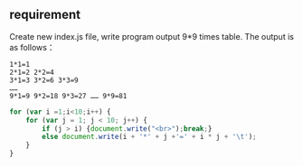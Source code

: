 ## requirement

Create new index.js file, write program output 9*9 times table. The output is as follows：

```
1*1=1
2*1=2 2*2=4
3*1=3 3*2=6 3*3=9
……
9*1=9 9*2=18 9*3=27 …… 9*9=81
```

```javascript
for (var i =1;i<10;i++) {
	for (var j = 1; j < 10; j++) {
		if (j > i) {document.write("<br>");break;} 
		else document.write(i + '*' + j +'=' + i * j + '\t');
	}
}
```
